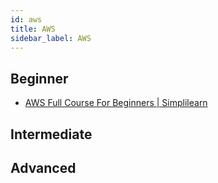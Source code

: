 ```yaml
---
id: aws
title: AWS
sidebar_label: AWS
---
```


## Beginner

- [AWS Full Course For Beginners | Simplilearn](https://www.youtube.com/watch?v=9Kvf12FOVW4)

## Intermediate

## Advanced
